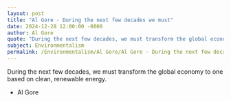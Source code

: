 ```yaml
---
layout: post
title: "Al Gore - During the next few decades we must"
date: 2024-12-28 12:00:00 -0000
author: Al Gore
quote: "During the next few decades, we must transform the global economy to one based on clean, renewable energy."
subject: Environmentalism
permalink: /Environmentalism/Al Gore/Al Gore - During the next few decades we must
---
```


During the next few decades, we must transform the global economy to one based on clean, renewable energy.

- Al Gore
